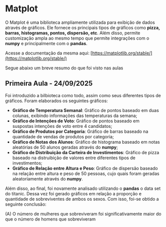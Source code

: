 # Matplot

O Matplot é uma biblioteca ampliamente utilizada para exibição de dados através de gráficos. Ele fornece os principais tipos de gráficos como **pizza, barras, histogramas, pontos, dispersão, etc**. Além disso, permite customização ampla ao mesmo tempo que permite integrações com o **numpy** e principalmente com o **pandas**.

Acesse a documentação da mesma aqui: [https://matplotlib.org/stable/](https://matplotlib.org/stable/)

Segue abaixo um breve resumo do que foi visto nas aulas

## Primeira Aula - 24/09/2025

Foi introduzido a bilbioteca como todo, assim como seus diferentes tipos de gráficos. Foram elaborados os seguintes gráficos:

* **Gráfico de Temperatura Semanal**: Gráfico de pontos baseado em duas colunas, exibindo informações das temperaturas da semana;
* **Gráfico de Intenções de Voto**: Gráfico de pontos baseado em suspostas intenções de voto entre 4 candidatos;
* **Gráfico de Produtos por Categoria**: Gráfico de barras baseado na quantidade de vendas de produtos por categoria;
* **Gráfico de Notas dos Alunos**: Gráfico de histograma baseado em notas aleatórias de 50 alunos geradas através do **numpy**;
* **Gráfico de Distribuição da Carteira de Investimentos**: Gráfico de pizza baseado na distruibição de valores entre diferentes tipos de investimentos;
* **Gráfico de Relação entre Altura e Peso**: Gráfico de dispersão baseado na relação entre altura e peso de 50 pessoas, cujo quais foram geradas aleatoriamente através do **numpy**.

Além disso, ao final, foi novamente analisado utilizando o **pandas** o data set do titanic. Dessa vez foi gerado gráficos em relação a proporção e quantidade de sobreviventes de ambos os sexos. Com isso, foi-se obtido a seguinte conclusão:

(A) O número de mulheres que sobreviveram foi significativamente maior do que o número de homens que sobreviveram

